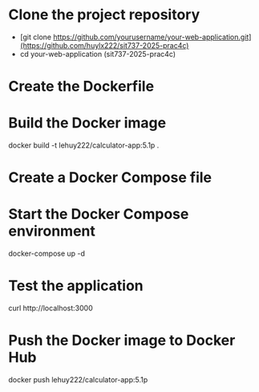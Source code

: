 # Clone the project repository
* [git clone https://github.com/yourusername/your-web-application.git](https://github.com/huylx222/sit737-2025-prac4c)
* cd your-web-application (sit737-2025-prac4c)

# Create the Dockerfile

# Build the Docker image
docker build -t lehuy222/calculator-app:5.1p .

# Create a Docker Compose file
      
# Start the Docker Compose environment
docker-compose up -d

# Test the application
curl http://localhost:3000

# Push the Docker image to Docker Hub
docker push lehuy222/calculator-app:5.1p
